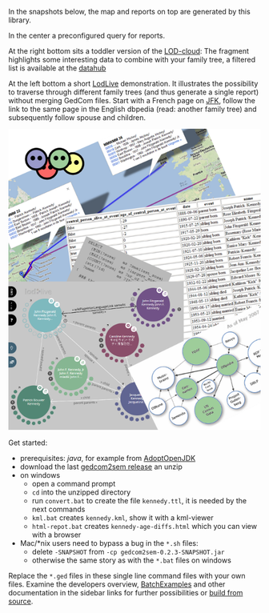 In the snapshots below, the map and reports on top are generated by this library.

In the center a preconfigured query for reports.

At the right bottom sits a toddler version of the [LOD-cloud](http://lod-cloud.net/):
The fragment highlights some interesting data to combine with your family tree,
a filtered list is available at the [datahub](http://datahub.io/tag/genealogy)

At the left bottom a short [LodLive](http://en.lodlive.it) demonstration.
It illustrates the possibility to traverse through different family trees
(and thus generate a single report) without merging GedCom files. 
Start with a French page on
[JFK](http://en.lodlive.it/?http://fr.dbpedia.org/resource/John_Fitzgerald_Kennedy),
follow the link to the same page in the English dbpedia (read: another family tree) 
and subsequently follow spouse and children.

![](images/samples.png)

Get started:
* prerequisites: _java_, for example from [AdoptOpenJDK](https://adoptopenjdk.net)
* download the last [gedcom2sem release](https://github.com/jo-pol/gedcom2sem/releases) an unzip
* on windows 
  * open a command prompt
  * `cd` into the unzipped directory
  * run `convert.bat` to create the file `kennedy.ttl`, it is needed by the next commands
  * `kml.bat` creates `kennedy.kml`, show it with a kml-viewer
  * `html-repot.bat` creates `kennedy-age-diffs.html` which you can view with a browser
* Mac/*nix users need to bypass a bug in the `*.sh` files:
  * delete `-SNAPSHOT` from `-cp gedcom2sem-0.2.3-SNAPSHOT.jar`
  * otherwise the same story as with the `*.bat` files on windows

Replace the `*.ged` files in these single line command files with your own files.
Examine the developers overview, [BatchExamples] and other documentation in the sidebar links for further possibilities or [build from source](https://github.com/jo-pol/gedcom2sem).

[BatchExamples]: https://github.com/jo-pol/gedcom2sem/blob/83711b81/src/test/java/gedcom2sem/BatchExamples.java
